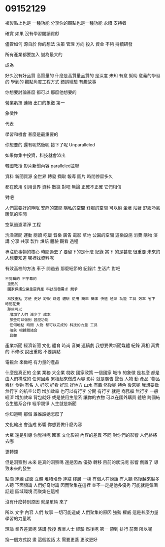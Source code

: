 # 09152129
複製貼上也是 一種功能
分享你的觀點也是一種功能
永續 支持者

確實 如果 
沒有學習閱讀貢獻

儘管如何 源自於 你的想法 決策 管理
方向 投入
資金 不夠 持續研發

所有產業都要加入 誠為最大的


成為

好久沒有好品質 高質量的
什麼是高質量品質的
是深度 未知 有意 幫助 意義的學習的 學到的 觀點角度工程方式 錯誤經驗 有趣故事

你想要討論甚麼
都可以
 那麼他想要的
 
營業虧損 連續
 出口的象徵 第一

 象徵性

 代表
 
學習和機會
甚麼是最重要的

你想要的
還有呢然後呢
接下了呢
Unparalleled

如果你集中投資，科技就會溢出

韓國教授 影片新聞內容
paralleled並聯


資料
新聞資源
全世界 轉發 擷取 報導 圖片 時間停留多久

都在飲用
引用世界 資料 數據 對吧
無論 正確不正確
它們相信 

對吧


人們需要好的睡眠
安靜的空間
隱私的空間
舒服的空間
可以躺 坐著 站著 舒服冷氣 暖氣的空間 

空氣過濾清淨 工程

洗澡空間
運動 閱讀 吃飯 音樂 廣告 電影 草地 公園的空間
遊樂設施 消費 購物 演講 分享 共享 製作 烘焙 體驗 觀看 過程

專注於事物的核心
時間過去了
 要留下的是什麼
  紀錄 當下 的是甚麼
  很重要
  未來的人想要知道
   哪裡找資料呢

   有效高校的方法 車子 開過去
    那麼細節的 紀錄片 生活片
    對吧

    不剪輯的 不字幕的
     重點的
     國家保護企業重要資產 科技研發需求 競爭

     科技重點 方便 更好 舒服 舒適 體驗 使用 簡單 簡潔 快速 通訊 功能 工具 效率 省下 時間花費
     那些可以
      增加了人們 減少了 成本
      那些可以做到 甚麼功能
      任何地點 時間 人物 都可以完成的 科技的力量 工具
      抽象 根據體結合
      具體
產業新聞 經濟新聞 文化 體育 時尚 音樂 連續劇
我想要做新聞媒體 紀錄 真相 真實的 不修改 說出重點 不要誤點

電視台 來做吧
 有力量的產品
  
什麼是真正的 企業 業務
大企業 
稅收 國家政策
一個國家 城市 的象徵 是甚麼
 都是由人們構成的
 任何因素 累積起來做成內容 影片 就是廣告
 聲音 人物 動 產品 ˋ物品
 素材
 食物 有名 人 好吃 好看 好玩 好地方 山水 有趣
 然後呢
 特色 後來呢
我想要做 無行李 的航空公司 增加效率
 也可以有行李
 分開
 有行李 就是 商務艙
  無行李
  一般經濟
  增加效率
  背包就好
  或是使用生態系 讓你的衣物 可以在國外購買
  體驗
  跨國結合生態系合作 經爭競爭
人生就是新聞

你知道嗎
那個 誰誰誰她怎麼了

文化輸出 會造成 影響
你想要做什麼內容

大眾 還是引導 你覺得呢
國家 文化影視 內容的差異 不同 對你們的影響
人們終將去哪


更轉錢

但是洞察到 未來
是真的洞察嗎
還是因為 優勢 轉移 目前的狀況呢
影響 倒置了 導致未來的發生

點滴 連線
成面 立體 堆積堆疊 連結 樓層 一棟 
有個人在說話 有人聽 然後越來越多人聽
 下面頻論 人們好奇討論 因而聚集在這裡
 並不一定是他多優秀
 可能就是氛圍 話題 區域環境 而聚集在這裡

 沒有什麼特別原因
 就是單純 來了

 所以 文字 內容 人們 故事
 一切可能造成 人們聚集的原因
 強勢 權威 這是甚麼力量 學習的力量嗎

 理論 業界差異呢
 演講
 教授
 專業人士 經驗 然後呢
 第一 領到 排行 前面
 所以呢

 換一個方式說 畫
 這個說話 太 
 需要更蓋
更改更好
 
